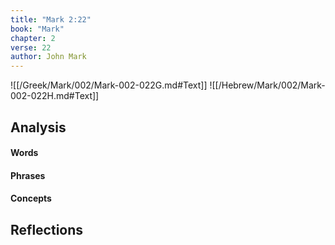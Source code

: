 ```yaml
---
title: "Mark 2:22"
book: "Mark"
chapter: 2
verse: 22
author: John Mark
---
```

![[/Greek/Mark/002/Mark-002-022G.md#Text]]
![[/Hebrew/Mark/002/Mark-002-022H.md#Text]]

## Analysis

#### Words

#### Phrases

#### Concepts

## Reflections
